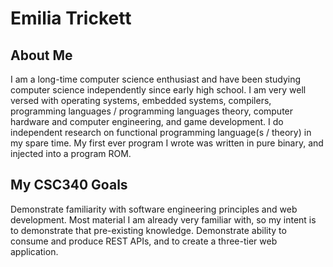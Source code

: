 # Emilia Trickett

## About Me

I am a long-time computer science enthusiast and have been studying computer science
independently since early high school. I am very well versed with operating systems,
embedded systems, compilers, programming languages / programming languages theory,
computer hardware and computer engineering, and game development. I do independent
research on functional programming language(s / theory) in my spare time. My first
ever program I wrote was written in pure binary, and injected into a program ROM.

## My CSC340 Goals

Demonstrate familiarity with software engineering principles and web development.
Most material I am already very familiar with, so my intent is to demonstrate that
pre-existing knowledge. Demonstrate ability to consume and produce REST APIs, and
to create a three-tier web application.
